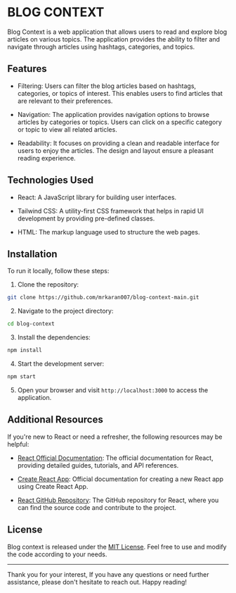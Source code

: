 # BLOG CONTEXT

Blog Context is a web application that allows users to read and explore blog articles on various topics. The application provides the ability to filter and navigate through articles using hashtags, categories, and topics.

## Features

- Filtering: Users can filter the blog articles based on hashtags, categories, or topics of interest. This enables users to find articles that are relevant to their preferences.

- Navigation: The application provides navigation options to browse articles by categories or topics. Users can click on a specific category or topic to view all related articles.

- Readability: It focuses on providing a clean and readable interface for users to enjoy the articles. The design and layout ensure a pleasant reading experience.

## Technologies Used

- React: A JavaScript library for building user interfaces.

- Tailwind CSS: A utility-first CSS framework that helps in rapid UI development by providing pre-defined classes.

- HTML: The markup language used to structure the web pages.

## Installation

To run it locally, follow these steps:

1. Clone the repository:

```bash
git clone https://github.com/mrkaran007/blog-context-main.git
```

2. Navigate to the project directory:

```bash
cd blog-context
```

3. Install the dependencies:

```bash
npm install
```

4. Start the development server:

```bash
npm start
```

5. Open your browser and visit `http://localhost:3000` to access the application.

## Additional Resources

If you're new to React or need a refresher, the following resources may be helpful:

- [React Official Documentation](https://reactjs.org/docs): The official documentation for React, providing detailed guides, tutorials, and API references.

- [Create React App](https://create-react-app.dev/docs/getting-started/): Official documentation for creating a new React app using Create React App.

- [React GitHub Repository](https://github.com/facebook/react): The GitHub repository for React, where you can find the source code and contribute to the project.


## License

Blog context is released under the [MIT License](LICENSE). Feel free to use and modify the code according to your needs.

---

Thank you for your interest, If you have any questions or need further assistance, please don't hesitate to reach out. Happy reading!
 
